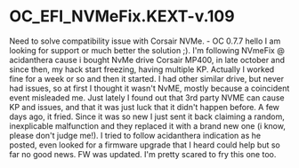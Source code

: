 # OC_EFI_NVMeFix.KEXT-v.109
Need to solve compatibility issue with Corsair NVMe.  -   OC 0.7.7
hello I am looking for support or much better the solution ;). I'm following NVmeFix @ acidanthera cause i bought NvMe drive Corsair MP400, in late october and
since then, my hack start freezing, having multiple KP. Actually I worked fine for a week or so and then it started.
I had other similar drive, but never had issues, so at first I thought it wasn't NvME, mostly because a coincident event misleaded me. 
Just lately I found out that 3rd party NVME can cause KP and issues, and that it was just luck that it didn't happen before.
A few days ago, it fried. Since it was so new I just sent it back claiming a random, inexplicable malfunction and they replaced it with a brand new one
(i know, please don't judge me!).
I tried to follow acidanthera indication as he posted, even looked for a  firmware upgrade that I heard could help but so far no good news. FW was updated.
I'm pretty scared to fry this one too.
